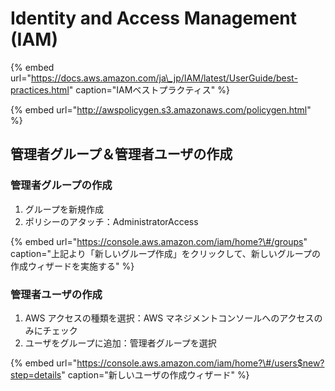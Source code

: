 # Identity and Access Management \(IAM\)

{% embed url="https://docs.aws.amazon.com/ja\_jp/IAM/latest/UserGuide/best-practices.html" caption="IAMベストプラクティス" %}

{% embed url="http://awspolicygen.s3.amazonaws.com/policygen.html" %}



## 管理者グループ＆管理者ユーザの作成

### 管理者グループの作成

1. グループを新規作成
2. ポリシーのアタッチ：AdministratorAccess

{% embed url="https://console.aws.amazon.com/iam/home?\#/groups" caption="上記より「新しいグループ作成」をクリックして、新しいグループの作成ウィザードを実施する" %}

### 管理者ユーザの作成

1.  AWS アクセスの種類を選択：AWS マネジメントコンソールへのアクセスのみにチェック
2. ユーザをグループに追加：管理者グループを選択

{% embed url="https://console.aws.amazon.com/iam/home?\#/users$new?step=details" caption="新しいユーザの作成ウィザード" %}








